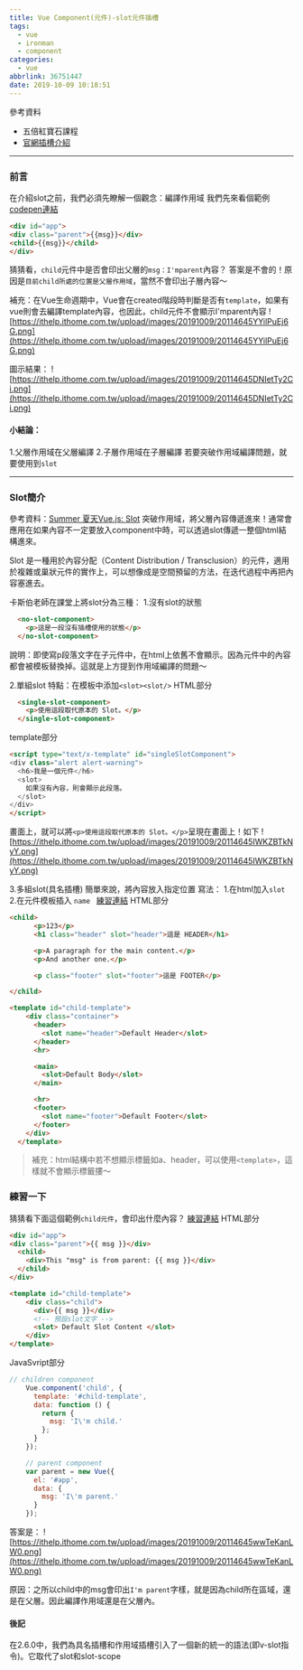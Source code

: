 ```yaml
---
title: Vue Component(元件)-slot元件插槽
tags:
  - vue
  - ironman
  - component
categories:
  - vue
abbrlink: 36751447
date: 2019-10-09 10:18:51
---
```


參考資料
- 五倍紅寶石課程
- [官網插槽介紹](https://cn.vuejs.org/v2/guide/components-slots.html)
<!-- more -->
-----

### 前言
在介紹slot之前，我們必須先瞭解一個觀念：編譯作用域
我們先來看個範例
[codepen連結](https://codepen.io/chunwen/pen/GRKxWJW?editors=1010)
```html
<div id="app">
<div class="parent">{{msg}}</div>
<child>{{msg}}</child>
</div>
```
猜猜看，`child`元件中是否會印出父層的`msg：I'mparent`內容？
答案是不會的！原因是`目前child所處的位置是父層作用域`，當然不會印出子層內容～ 

補充：在Vue生命週期中，Vue會在created階段時判斷是否有`template`，如果有vue則會去編譯template內容，也因此，child元件不會顯示I'mparent內容
![https://ithelp.ithome.com.tw/upload/images/20191009/20114645YYilPuEj6G.png](https://ithelp.ithome.com.tw/upload/images/20191009/20114645YYilPuEj6G.png)

圖示結果：
![https://ithelp.ithome.com.tw/upload/images/20191009/20114645DNIetTy2Ci.png](https://ithelp.ithome.com.tw/upload/images/20191009/20114645DNIetTy2Ci.png)


#### 小結論：
1.父層作用域在父層編譯
2.子層作用域在子層編譯
若要突破作用域編譯問題，就要使用到`slot`


-----


### Slot簡介
參考資料：[Summer 夏天Vue.js: Slot](https://cythilya.github.io/2017/10/11/vue-component-slot/)
突破作用域，將父層內容傳遞進來！通常會應用在如果內容不一定要放入component中時，可以透過slot傳遞一整個html結構進來。

Slot 是一種用於內容分配（Content Distribution / Transclusion）的元件，適用於複雜或巢狀元件的實作上，可以想像成是空間預留的方法，在迭代過程中再把內容塞進去。

卡斯伯老師在課堂上將slot分為三種：
1.沒有slot的狀態
```html
  <no-slot-component>
    <p>這是一段沒有插槽使用的狀態</p>
  </no-slot-component>
```
說明：即使寫p段落文字在子元件中，在html上依舊不會顯示。因為元件中的內容都會被模板替換掉。這就是上方提到作用域編譯的問題～

2.單組slot
特點：在模板中添加`<slot><slot/>`
HTML部分
```html
  <single-slot-component>
    <p>使用這段取代原本的 Slot。</p>
  </single-slot-component>
```
template部分
```html
<script type="text/x-template" id="singleSlotComponent">
<div class="alert alert-warning">
  <h6>我是一個元件</h6>
  <slot>
    如果沒有內容，則會顯示此段落。
  </slot>
</div>
</script>
```
畫面上，就可以將`<p>使用這段取代原本的 Slot。</p>`呈現在畫面上！如下
![https://ithelp.ithome.com.tw/upload/images/20191009/20114645IWKZBTkNyY.png](https://ithelp.ithome.com.tw/upload/images/20191009/20114645IWKZBTkNyY.png)

3.多組slot(具名插槽)
簡單來說，將內容放入指定位置
寫法：
1.在html加入`slot`  
2.在元件模板插入 `name `
[練習連結](https://codepen.io/chunwen/pen/gOOpLmN?editors=1010#0)
HTML部分
```html
<child>
      <p>123</p>
      <h1 class="header" slot="header">這是 HEADER</h1>

      <p>A paragraph for the main content.</p>
      <p>And another one.</p>

      <p class="footer" slot="footer">這是 FOOTER</p>

</child>

<template id="child-template">
    <div class="container">
      <header>
        <slot name="header">Default Header</slot>
      </header>
      <hr>

      <main>
        <slot>Default Body</slot>
      </main>

      <hr>
      <footer>
        <slot name="footer">Default Footer</slot>
      </footer>
    </div>
  </template>
```
> 補充：html結構中若不想顯示標籤如a、header，可以使用`<template>`，這樣就不會顯示標籤摟～

### 練習一下
猜猜看下面這個範例`child元件`，會印出什麼內容？
[練習連結](https://codepen.io/chunwen/pen/OJJVRGq?editors=1010#0)
HTML部分
```html
<div id="app">
<div class="parent">{{ msg }}</div>
  <child>
    <div>This "msg" is from parent: {{ msg }}</div>
  </child>
</div>

<template id="child-template">
    <div class="child">
      <div>{{ msg }}</div>
      <!-- 預設slot文字 -->
      <slot> Default Slot Content </slot>
    </div>
</template>
```
JavaSvript部分
```javascript
// children component
    Vue.component('child', {
      template: '#child-template',
      data: function () {
        return {
          msg: 'I\'m child.'
        };
      }
    });

    // parent component
    var parent = new Vue({
      el: '#app',
      data: {
        msg: 'I\'m parent.'
      }
    });

```
答案是：
![https://ithelp.ithome.com.tw/upload/images/20191009/20114645wwTeKanLW0.png](https://ithelp.ithome.com.tw/upload/images/20191009/20114645wwTeKanLW0.png)

原因：之所以child中的msg會印出`I'm parent`字樣，就是因為child所在區域，還是在父層。因此編譯作用域還是在父層內。


#### 後記
在2.6.0中，我們為具名插槽和作用域插槽引入了一個新的統一的語法(即v-slot指令)。它取代了slot和slot-scope
